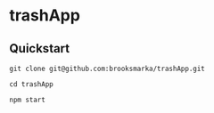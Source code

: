 # trashApp

## Quickstart

`git clone git@github.com:brooksmarka/trashApp.git`

`cd trashApp`

`npm start`

